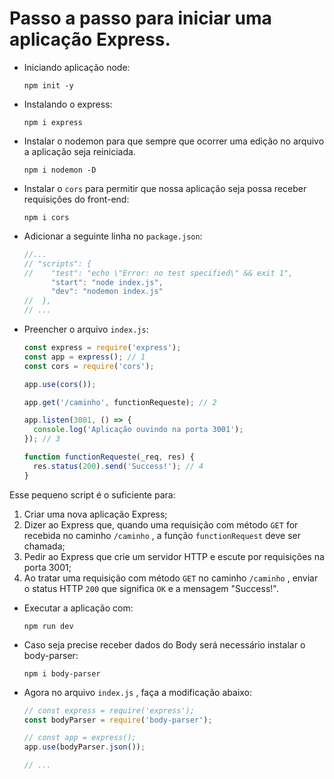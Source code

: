 # Passo a passo para iniciar uma aplicação Express.
- Iniciando aplicação node:

  ```shell
  npm init -y
  ```

- Instalando o express:

  ```shell
  npm i express
  ```

- Instalar o nodemon para que sempre que ocorrer uma edição no arquivo a aplicação seja reiniciada.

  ```shell
  npm i nodemon -D
  ```
  
- Instalar o `cors` para permitir que nossa aplicação seja possa receber requisições do front-end:

   ```shell
   npm i cors
   ```
  
- Adicionar a seguinte linha no `package.json`:

  ```js
  //...
  // "scripts": {
  //    "test": "echo \"Error: no test specified\" && exit 1",
  		"start": "node index.js",
  		"dev": "nodemon index.js"
  //  },
  // ...
  ```
  
- Preencher o arquivo `index.js`:

  ```javascript
  const express = require('express');
  const app = express(); // 1
  const cors = require('cors');
  
  app.use(cors());
  
  app.get('/caminho', functionRequeste); // 2
  
  app.listen(3001, () => {
    console.log('Aplicação ouvindo na porta 3001');
  }); // 3
  
  function functionRequeste(_req, res) {
    res.status(200).send('Success!'); // 4
  }
  ```

Esse pequeno script é o suficiente para:

1. Criar uma nova aplicação Express;
2. Dizer ao Express que, quando uma requisição com método `GET` for recebida no caminho `/caminho` , a função `functionRequest` deve ser chamada;
3. Pedir ao Express que crie um servidor HTTP e escute por requisições na porta 3001;
4. Ao tratar uma requisição com método `GET` no caminho `/caminho` , enviar o status HTTP `200` que significa `OK` e a mensagem "Success!".

- Executar a aplicação com:

  ```shell
  npm run dev
  ```

- Caso seja precise receber dados do Body será necessário instalar o body-parser:

  ```shell
  npm i body-parser
  ```

- Agora no arquivo `index.js` , faça a modificação abaixo:

  ```js
  // const express = require('express');
  const bodyParser = require('body-parser');
  
  // const app = express();
  app.use(bodyParser.json());
  
  // ...
  ```
